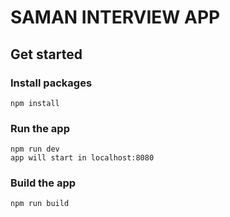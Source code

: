# SAMAN INTERVIEW APP

## Get started

### Install packages

```shell
npm install
```

### Run the app

```shell
npm run dev
app will start in localhost:8080
```

### Build the app

```shell
npm run build
```
